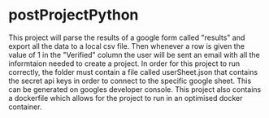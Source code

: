 # postProjectPython

This project will parse the results of a google form called "results" and export all the data to a local csv file. Then whenever a row is given the value of 1 in the "Verified" column the user will be sent an email with all the informtaion needed to create a project.
In order for this project to run correctly, the folder must contain a file called userSheet.json that contains the secret api keys in order to connect to the specific google sheet. This can be generated on googles developer console.
This project also contains a dockerfile which allows for the project to run in an optimised docker container. 
